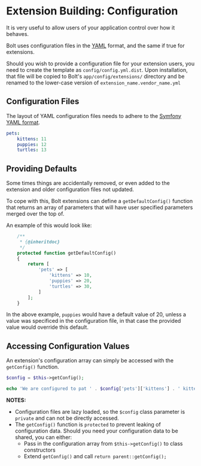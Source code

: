 Extension Building: Configuration
=================================

It is very useful to allow users of your application control over how it behaves.

Bolt uses configuration files in the [YAML]() format, and the same if true for
extensions.

Should you wish to provide a configuration file for your extension users, you
need to create the template as `config/config.yml.dist`. Upon installation,
that file will be copied to Bolt's `app/config/extensions/` directory and be
renamed to the lower-case version of `extension_name.vendor_name.yml` 

Configuration Files
-------------------

The layout of YAML configuration files needs to adhere to the
[Symfony YAML format](http://symfony.com/doc/current/components/yaml/yaml_format.html).

```yaml
pets:
    kittens: 11
    puppies: 12
    turtles: 13

```

Providing Defaults
------------------

Some times things are accidentally removed, or even added to the extension and 
older configuration files not updated.

To cope with this, Bolt extensions can define a `getDefaultConfig()` function
that returns an array of parameters that will have user specified parameters
merged over the top of. 

An example of this would look like:
```php
    /**
     * {@inheritdoc}
     */
    protected function getDefaultConfig()
    {
        return [
            'pets' => [
                'kittens' => 10,
                'puppies' => 20,
                'turtles' => 30,
            ]
        ];
    }
```

In the above example, `puppies` would have a default value of 20, unless a 
value was specificed in the configuration file, in that case the provided value
would override this default.

Accessing Configuration Values
------------------------------

An extension's configuration array can simply be accessed with the `getConfig()`
function.

```php
$config = $this->getConfig();

echo 'We are configured to pat ' . $config['pets']['kittens'] . ' kittens.';
```

**NOTES:** 
 * Configuration files are lazy loaded, so the `$config` class parameter is 
 `private` and can not be directly accessed.
 * The `getConfig()` function is `protected` to prevent leaking of configuration
 data. Should you need your configuration data to be shared, you can either:
   * Pass in the configuration array from `$this->getConfig()` to class constructors
   * Extend `getConfig()` and call `return parent::getConfig();`
